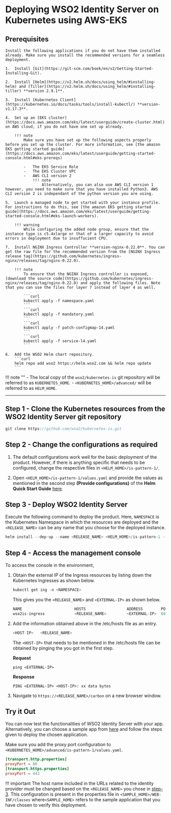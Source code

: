 # Deploying WSO2 Identity Server on Kubernetes using AWS-EKS

## Prerequisites

    Install the following applications if you do not have them installed already. Make sure you install the recommended versions for a seamless deployment. 

    1.  Install [Git](https://git-scm.com/book/en/v2/Getting-Started-Installing-Git). 
    
    2.  Install [Helm](https://v2.helm.sh/docs/using_helm/#installing-helm) and [Tiller](https://v2.helm.sh/docs/using_helm/#installing-tiller) **version 2.9.1**.

    3.  Install [Kubernetes Client](https://kubernetes.io/docs/tasks/tools/install-kubectl/) **version-v1.17.3**. 

    4.  Set up an [EKS cluster](https://docs.aws.amazon.com/eks/latest/userguide/create-cluster.html) on AWS cloud, if you do not have one set up already. 
    
        !!! note 
            Make sure you have set up the following aspects properly before you set up the cluster. For more information, see [the amazon EKS getting started guide](https://docs.aws.amazon.com/eks/latest/userguide/getting-started-console.html#eks-prereqs)

			-	The EKS Service Role
			-	The EKS Cluster VPC
			-	AWS CLI version 2 
				!!! note 
					Alternatively, you can also use AWS CLI version 1 however, you need to make sure that you have installed Python3. AWS CLI version 2 is independant of the python version you are using. 
	
	5.	Launch a managed node to get started with your instance profile. For instructions to do this, see [the amazon EKS getting started guide](https://docs.aws.amazon.com/eks/latest/userguide/getting-started-console.html#eks-launch-workers).

		!!! warning 
			While configuring the added node group, ensure that the instance type is c5.4xlarge or that of a larger capacity to avoid errors in deployment due to insuffucient CPU. 

    7.  Install NGINX Ingress Controller **version-nginx-0.22.0**. You can get the raw file for the recommended version from the [NGINX Ingress release tag](https://github.com/kubernetes/ingress-nginx/releases/tag/nginx-0.22.0).   

		!!! note 
			To ensure that the NGINX Ingress controller is exposed, [download the source code](https://github.com/kubernetes/ingress-nginx/releases/tag/nginx-0.22.0) and apply the following files. Note that you can use the files for layer 7 instead of layer 4 as well. 
			
			```curl 
			kubectl apply -f namespace.yaml
			```
			```curl
			kubectl apply -f mandatory.yaml
			```
			```curl
			kubectl apply -f patch-configmap-14.yaml
			```
			```curl
			kubectl apply -f service-l4.yaml
			```

    6.  Add the WSO2 Helm chart repository.
        ```curl                                                                
        helm repo add wso2 https://helm.wso2.com && helm repo update
        ```

!!! note ""
	-	The local copy of the `wso2/kubernetes-is` git repository will be referred to as `KUBERNETES_HOME`.
	-	`<KUBERNETES_HOME>/advanced/` will be referred to as `HELM_HOME`.

---

## Step 1 - Clone the Kubernetes resources from the WSO2 Identity Server git repository

```java
git clone https://github.com/wso2/kubernetes-is.git
```

## Step 2 - Change the configurations as required 

1.	The default configurations work well for the basic deployment of the product. However, if there is anything specific that needs to be configured, change the respective files in `<HELM_HOME>/is-pattern-1/`. 

2.	 Open `<HELM_HOME>/is-pattern-1/values.yaml` and provide the values as mentioned in the second step **(Provide configurations)** of the **Helm Quick Start Guide** [here](https://hub.helm.sh/charts/wso2/is-pattern-1).

## Step 3 - Deploy WSO2 Identity Server

Execute the following command to deploy the product. Here, `NAMESPACE` is the Kubernetes Namespace in which the resources are deployed and the `<RELEASE_NAME>` can be any name that you choose for the deployed instance. 

```java
helm install --dep-up --name <RELEASE_NAME> <HELM_HOME>/is-pattern-1 --namespace <NAMESPACE>
```

## Step 4 - Access the management console

To access the console in the environment,

1.	Obtain the external IP of the Ingress resources by listing down the Kubernetes Ingresses as shown below. 

	```java
	kubectl get ing -n <NAMESPACE>
	```
	This gives you the `<RELEASE_NAME>` and `<EXTERNAL-IP>` as shown below. 

	```java 
	NAME                       HOSTS                  ADDRESS        PORTS     AGE
	wso2is-ingress             <RELEASE_NAME>         <EXTERNAL-IP>  80, 443   3m
	``` 

2.	Add the information obtained above in the /etc/hosts file as an entry. 

	```java
	<HOST-IP>	<RELEASE_NAME>
	```

	The `<HOST-IP>` that needs to be mentioned in the /etc/hosts file can be obtained by pinging the <EXTERNAL-IP> you got in the first step.
	
	**Request**
	```curl
	ping <EXTERNAL-IP>
	```
	**Response**
	```curl
	PING <EXTERNAL-IP> <HOST-IP>: xx data bytes
	```
3.	Navigate to `https://<RELEASE_NAME>/carbon` on a new browser window.

## Try it Out 

You can now test the functionalities of WSO2 Identity Server with your app. Alternatively, you can choose a sample app from [here](../../samples/overview) and follow the steps given to deploy the chosen application. 

Make sure you add the proxy port configuration to `<KUBERNETES_HOME>/advanced/is-pattern-1/values.yaml`. 

```toml
[transport.http.properties]
proxyPort = 80
[transport.https.properties]
proxyPort = 443
```

!!! important 
	The host name included in the URLs related to the identity provider must be changed based on the `<RELEASE_NAME>` you chose in [step-3](#step-3-deploy-wso2-identity-server). This configuration is present in the properties file in `<SAMPLE_HOME>/WEB-INF/classes` where`<SAMPLE_HOME>` refers to the sample application that you have chosen to verify this deployment. 
